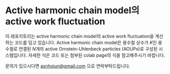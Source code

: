 # Active harmonic chain model의 active work fluctuation
이 레포지토리는 active harmonic chain model의 active work fluctuation을 계산하는 코드를 담고 있습니다. 
Active harmonic chain model은 용수철 상수가 $K$인 용수철로 연결된 $N$개의 active Ornstein-Uhlenbeck particles (AOUPs)로 구성된 시스템입니다.
자세한 식은 코드 또는 첨부된 colab page의 식을 참고해주시기 바랍니다. 

문의가 있으시다면 asnhojun@gmail.com 으로 연락부탁드립니다.
